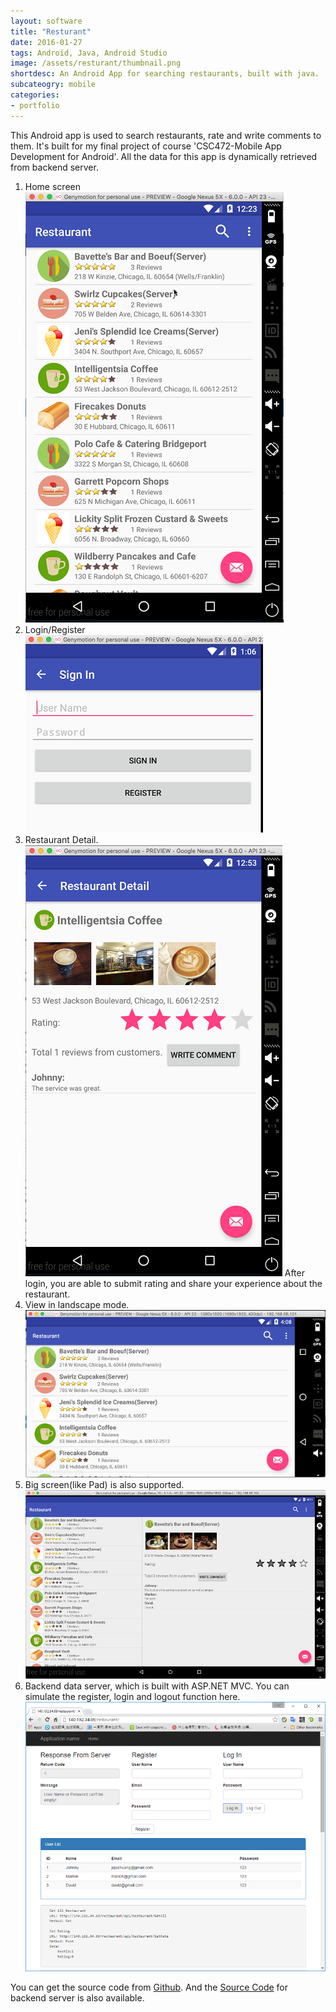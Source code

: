 ```yaml
---
layout: software
title: "Resturant"
date: 2016-01-27
tags: Android, Java, Android Studio
image: /assets/resturant/thumbnail.png
shortdesc: An Android App for searching restaurants, built with java.
subcateogry: mobile
categories:
- portfolio
---
```


This Android app is used to search restaurants, rate and write comments to them. It's built for my final project of course 'CSC472-Mobile App Development for Android'. All the data for this app is dynamically retrieved from backend server.  
1. Home screen  
![index](/assets/resturant/index.png "index")
2. Login/Register  
![signin](/assets/resturant/signin.png "signin")
3. Restaurant Detail.  
![detail](/assets/resturant/detail.png "detail")
After login, you are able to submit rating and share your experience about the restaurant.  
4. View in landscape mode.  
![landscape](/assets/resturant/landscape.png "landscape")
5. Big screen(like Pad) is also supported.  
![pad](/assets/resturant/pad.png "pad")
6. Backend data server, which is built with ASP.NET MVC. You can simulate the register, login and logout function here.  
![backend](/assets/resturant/backend.png "backend")  

You can get the source code from [Github](https://github.com/jojozhuang/Course/tree/master/CSC472/FinalProject/Code "Source Code"). And the [Source Code](https://github.com/jojozhuang/Course/tree/master/CSC472/FinalProject/DataServer "Source Code") for backend server is also available.
